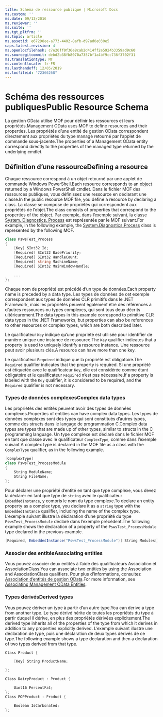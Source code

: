```yaml
---
title: Schéma de ressource publique | Microsoft Docs
ms.custom: ''
ms.date: 09/13/2016
ms.reviewer: ''
ms.suite: ''
ms.tgt_pltfrm: ''
ms.topic: article
ms.assetid: e67298ee-a773-4402-8afb-d97ad0e030e5
caps.latest.revision: 4
ms.openlocfilehash: c7e20ff0f36e8cab2d414ff2e5924b3359ad9c60
ms.sourcegitcommit: debd2b38fb8070a7357bf1a4bf9cc736f3702f31
ms.translationtype: MT
ms.contentlocale: fr-FR
ms.lasthandoff: 12/05/2019
ms.locfileid: "72366268"
---
```

# <a name="public-resource-schema"></a><span data-ttu-id="160cd-102">Schéma des ressources publiques</span><span class="sxs-lookup"><span data-stu-id="160cd-102">Public Resource Schema</span></span>

<span data-ttu-id="160cd-103">La gestion OData utilise MOF pour définir les ressources et leurs propriétés.</span><span class="sxs-lookup"><span data-stu-id="160cd-103">Management OData uses MOF to define resources and their properties.</span></span> <span data-ttu-id="160cd-104">Les propriétés d’une entité de gestion OData correspondent directement aux propriétés du type managé retourné par l’applet de commande sous-jacente.</span><span class="sxs-lookup"><span data-stu-id="160cd-104">The properties of a Management OData entity correspond directly to the properties of the managed type returned by the underlying cmdlet.</span></span>

## <a name="defining-a-resource"></a><span data-ttu-id="160cd-105">Définition d’une ressource</span><span class="sxs-lookup"><span data-stu-id="160cd-105">Defining a resource</span></span>

<span data-ttu-id="160cd-106">Chaque ressource correspond à un objet retourné par une applet de commande Windows PowerShell.</span><span class="sxs-lookup"><span data-stu-id="160cd-106">Each resource corresponds to an object returned by a Windows PowerShell cmdlet.</span></span> <span data-ttu-id="160cd-107">Dans le fichier MOF des ressources publiques, vous définissez une ressource en déclarant une classe.</span><span class="sxs-lookup"><span data-stu-id="160cd-107">In the public resource MOF file, you define a resource by declaring a class.</span></span> <span data-ttu-id="160cd-108">La classe se compose de propriétés qui correspondent aux propriétés de l’objet.</span><span class="sxs-lookup"><span data-stu-id="160cd-108">The class consists of properties that correspond to the properties of the object.</span></span> <span data-ttu-id="160cd-109">Par exemple, dans l’exemple suivant, la classe [System. Diagnostics. Process](/dotnet/api/System.Diagnostics.Process) est représentée par le MOF suivant.</span><span class="sxs-lookup"><span data-stu-id="160cd-109">For example, in the following example, the [System.Diagnostics.Process](/dotnet/api/System.Diagnostics.Process) class is represented by the following MOF.</span></span>

```csharp
class PswsTest_Process
{
    [Key] SInt32 Id;
    [Required] SInt32 BasePriority;
    [Required] SInt32 HandleCount;
    [Required] string MachineName;
    [Required] SInt32 MainWindowHandle;

    ...
};
```

<span data-ttu-id="160cd-110">Chaque nom de propriété est précédé d’un type de données.</span><span class="sxs-lookup"><span data-stu-id="160cd-110">Each property name is preceded by a data type.</span></span> <span data-ttu-id="160cd-111">Les types de données de cet exemple correspondent aux types de données CLR primitifs dans le .NET Framework, mais les propriétés peuvent également être des références à d’autres ressources ou types complexes, qui sont tous deux décrits ultérieurement.</span><span class="sxs-lookup"><span data-stu-id="160cd-111">The data types in this example correspond to primitive CLR data types in the .NET Frameworks, but properties can also be references to other resources or complex types, which are both described later.</span></span>

<span data-ttu-id="160cd-112">Le qualificateur `Key` indique qu’une propriété est utilisée pour identifier de manière unique une instance de ressource.</span><span class="sxs-lookup"><span data-stu-id="160cd-112">The `Key` qualifier indicates that a property is used to uniquely identify a resource instance.</span></span> <span data-ttu-id="160cd-113">Une ressource peut avoir plusieurs clés.</span><span class="sxs-lookup"><span data-stu-id="160cd-113">A resource can have more than one key.</span></span>

<span data-ttu-id="160cd-114">Le qualificateur `Required` indique que la propriété est obligatoire.</span><span class="sxs-lookup"><span data-stu-id="160cd-114">The `Required` qualifier indicates that the property is required.</span></span> <span data-ttu-id="160cd-115">Si une propriété est étiquetée avec le qualificateur `Key`, elle est considérée comme étant obligatoire et le qualificateur `Required` n’est pas nécessaire.</span><span class="sxs-lookup"><span data-stu-id="160cd-115">If a property is labeled with the `Key` qualifier, it is considered to be required, and the `Required` qualifier is not necessary.</span></span>

### <a name="complex-data-types"></a><span data-ttu-id="160cd-116">Types de données complexes</span><span class="sxs-lookup"><span data-stu-id="160cd-116">Complex data types</span></span>

<span data-ttu-id="160cd-117">Les propriétés des entités peuvent avoir des types de données complexes.</span><span class="sxs-lookup"><span data-stu-id="160cd-117">Properties of entities can have complex data types.</span></span> <span data-ttu-id="160cd-118">Les types de données complexes sont des types qui sont constitués d’autres types, comme des structs dans le langage de programmation C.</span><span class="sxs-lookup"><span data-stu-id="160cd-118">Complex data types are types that are made up of other types, similar to structs in the C programming language.</span></span> <span data-ttu-id="160cd-119">Un type complexe est déclaré dans le fichier MOF en tant que classe avec le qualificateur `ComplexType`, comme dans l’exemple suivant.</span><span class="sxs-lookup"><span data-stu-id="160cd-119">A complex type is declared in the MOF file as a class with the `ComplexType` qualifier, as in the following example.</span></span>

```csharp
[ComplexType]
class PswsTest_ProcessModule
{
    String ModuleName;
    String FileName;
};
```

<span data-ttu-id="160cd-120">Pour déclarer une propriété d’entité en tant que type complexe, vous devez la déclarer en tant que type de `string` avec le qualificateur `EmbeddedInstance`, y compris le nom du type complexe.</span><span class="sxs-lookup"><span data-stu-id="160cd-120">To declare an entity property as a complex type, you declare it as a `string` type with the `EmbeddedInstance` qualifier, including the name of the complex type.</span></span> <span data-ttu-id="160cd-121">L’exemple suivant illustre la déclaration d’une propriété du type `PswsTest_ProcessModule` déclaré dans l’exemple précédent.</span><span class="sxs-lookup"><span data-stu-id="160cd-121">The following example shows the declaration of a property of the `PswsTest_ProcessModule` type declared in the previous example.</span></span>

```csharp
[Required, EmbeddedInstance("PswsTest_ProcessModule")] String Modules[];
```

### <a name="associating-entities"></a><span data-ttu-id="160cd-122">Associer des entités</span><span class="sxs-lookup"><span data-stu-id="160cd-122">Associating entities</span></span>

<span data-ttu-id="160cd-123">Vous pouvez associer deux entités à l’aide des qualificateurs Association et AssociationClass.</span><span class="sxs-lookup"><span data-stu-id="160cd-123">You can associate two entities by using the Association and AssociationClass qualifiers.</span></span> <span data-ttu-id="160cd-124">Pour plus d’informations, consultez [Association d’entités de gestion OData](./associating-management-odata-entities.md).</span><span class="sxs-lookup"><span data-stu-id="160cd-124">For more information, see [Associating Management OData Entities](./associating-management-odata-entities.md).</span></span>

### <a name="derived-types"></a><span data-ttu-id="160cd-125">Types dérivés</span><span class="sxs-lookup"><span data-stu-id="160cd-125">Derived types</span></span>

<span data-ttu-id="160cd-126">Vous pouvez dériver un type à partir d’un autre type.</span><span class="sxs-lookup"><span data-stu-id="160cd-126">You can derive a type from another type.</span></span> <span data-ttu-id="160cd-127">Le type dérivé hérite de toutes les propriétés du type à partir duquel il dérive, en plus des propriétés dérivées explicitement.</span><span class="sxs-lookup"><span data-stu-id="160cd-127">The derived type inherits all of the properties of the type from which it derives in addition to any properties explicitly derived.</span></span> <span data-ttu-id="160cd-128">L’exemple suivant illustre une déclaration de type, puis une déclaration de deux types dérivés de ce type.</span><span class="sxs-lookup"><span data-stu-id="160cd-128">The following example shows a type declaration and then a declaration of two types derived from that type.</span></span>

```csharp
Class Product {

    [Key] String ProductName;

};

Class DairyProduct : Product {

    Uint16 PercentFat;
};
Class POPProduct : Product {

    Boolean IsCarbonated;
};
```